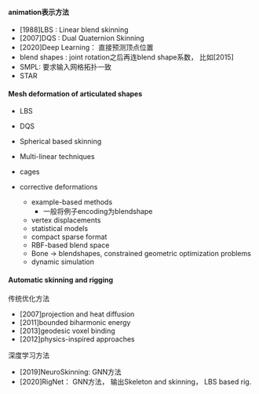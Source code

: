 #### animation表示方法

- [1988]LBS : Linear blend skinning
- [2007]DQS : Dual Quaternion Skinning
- [2020]Deep Learning： 直接预测顶点位置
- blend shapes : joint rotation之后再连blend shape系数， 比如[2015]
- SMPL: 要求输入网格拓扑一致
- STAR


#### Mesh deformation of articulated shapes
- LBS
- DQS
- Spherical based skinning
- Multi-linear techniques
- cages

- corrective deformations
  - example-based methods
    - 一般将例子encoding为blendshape
  - vertex displacements
  - statistical models
  - compact sparse format
  - RBF-based blend space
  - Bone -> blendshapes, constrained geometric optimization problems
  - dynamic simulation




#### Automatic skinning and rigging

传统优化方法
- [2007]projection and heat diffusion
- [2011]bounded biharmonic energy
- [2013]geodesic voxel binding
- [2012]physics-inspired approaches

深度学习方法
- [2019]NeuroSkinning: GNN方法
- [2020]RigNet： GNN方法， 输出Skeleton and skinning， LBS based rig.
